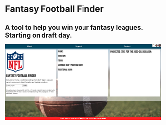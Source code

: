 # Fantasy Football Finder
## A tool to help you win your fantasy leagues. Starting on draft day.

![Fantasy Football Finder](/images/Screen%20Shot%202022-08-25%20at%206.22.38%20PM.png)
